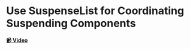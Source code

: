 # Use SuspenseList for Coordinating Suspending Components

**[📹 Video](https://egghead.io/lessons/react-course-intro)**
